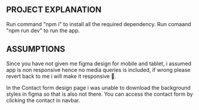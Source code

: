 ## PROJECT EXPLANATION

Run command "npm i" to install all the required dependency.
Run comaand "npm run dev" to run the app.

## ASSUMPTIONS

Since you have not given me figma design for mobile and tablet, i assumed app is non responsive hence no media queries is included, if wrong please revert back to me i will make it responsive 🙂.

In the Contact form design page i was unable to download the background styles in figma so that is also not there. You can access the contact form by clicking the contact in navbar.

